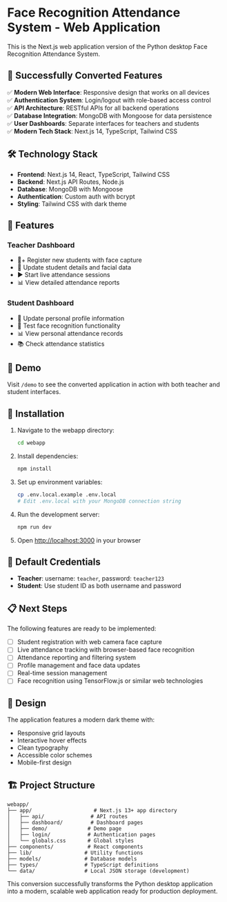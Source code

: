 # Face Recognition Attendance System - Web Application

This is the Next.js web application version of the Python desktop Face Recognition Attendance System.

## 🚀 Successfully Converted Features

✅ **Modern Web Interface**: Responsive design that works on all devices  
✅ **Authentication System**: Login/logout with role-based access control  
✅ **API Architecture**: RESTful APIs for all backend operations  
✅ **Database Integration**: MongoDB with Mongoose for data persistence  
✅ **User Dashboards**: Separate interfaces for teachers and students  
✅ **Modern Tech Stack**: Next.js 14, TypeScript, Tailwind CSS  

## 🛠️ Technology Stack

- **Frontend**: Next.js 14, React, TypeScript, Tailwind CSS
- **Backend**: Next.js API Routes, Node.js
- **Database**: MongoDB with Mongoose
- **Authentication**: Custom auth with bcrypt
- **Styling**: Tailwind CSS with dark theme

## 📱 Features

### Teacher Dashboard
- 👤+ Register new students with face capture
- 🔄 Update student details and facial data
- ▶️ Start live attendance sessions
- 📊 View detailed attendance reports

### Student Dashboard
- 🔄 Update personal profile information
- 📸 Test face recognition functionality
- 📊 View personal attendance records
- 📚 Check attendance statistics

## 🎯 Demo

Visit `/demo` to see the converted application in action with both teacher and student interfaces.

## 🔧 Installation

1. Navigate to the webapp directory:
   ```bash
   cd webapp
   ```

2. Install dependencies:
   ```bash
   npm install
   ```

3. Set up environment variables:
   ```bash
   cp .env.local.example .env.local
   # Edit .env.local with your MongoDB connection string
   ```

4. Run the development server:
   ```bash
   npm run dev
   ```

5. Open [http://localhost:3000](http://localhost:3000) in your browser

## 🔐 Default Credentials

- **Teacher**: username: `teacher`, password: `teacher123`
- **Student**: Use student ID as both username and password

## 📋 Next Steps

The following features are ready to be implemented:

- [ ] Student registration with web camera face capture
- [ ] Live attendance tracking with browser-based face recognition
- [ ] Attendance reporting and filtering system
- [ ] Profile management and face data updates
- [ ] Real-time session management
- [ ] Face recognition using TensorFlow.js or similar web technologies

## 🎨 Design

The application features a modern dark theme with:
- Responsive grid layouts
- Interactive hover effects
- Clean typography
- Accessible color schemes
- Mobile-first design

## 🏗️ Project Structure

```
webapp/
├── app/                    # Next.js 13+ app directory
│   ├── api/               # API routes
│   ├── dashboard/         # Dashboard pages
│   ├── demo/             # Demo page
│   ├── login/            # Authentication pages
│   └── globals.css       # Global styles
├── components/           # React components
├── lib/                 # Utility functions
├── models/              # Database models
├── types/               # TypeScript definitions
└── data/                # Local JSON storage (development)
```

This conversion successfully transforms the Python desktop application into a modern, scalable web application ready for production deployment.
